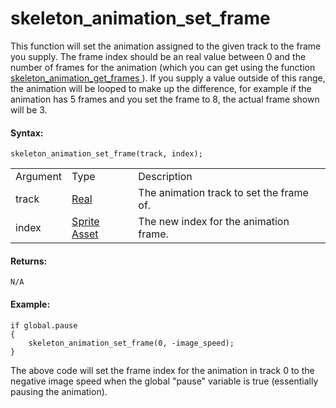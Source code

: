 # skeleton_animation_set_frame

This function will set the animation assigned to the given track to the
frame you supply. The frame index should be an real value between 0 and
the number of frames for the animation (which you can get using the
function [ skeleton_animation_get_frames
](skeleton_animation_get_frames) ). If you supply a value outside of
this range, the animation will be looped to make up the difference, for
example if the animation has 5 frames and you set the frame to 8, the
actual frame shown will be 3.

#### Syntax:

``` gml
skeleton_animation_set_frame(track, index);
```

|          |                                                                               |                                          |
|----------|-------------------------------------------------------------------------------|------------------------------------------|
| Argument | Type                                                                          | Description                              |
| track    |  [Real](../../../../../../../GameMaker_Language/GML_Overview/Data_Types)  | The animation track to set the frame of. |
| index    |  [Sprite Asset](../../../../../../../The_Asset_Editors/Sprites)           | The new index for the animation frame.   |

#### Returns:

``` gml
N/A
```

#### Example:

``` gml
if global.pause
{
    skeleton_animation_set_frame(0, -image_speed);
}
```

The above code will set the frame index for the animation in track 0 to
the negative image speed when the global "pause" variable is true
(essentially pausing the animation).
